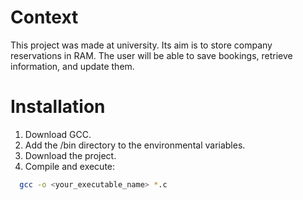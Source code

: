 # Context
This project was made at university. Its aim is to store company reservations in RAM.
The user will be able to save bookings, retrieve information, and update them.

# Installation
1. Download GCC.
2. Add the /bin directory to the environmental variables.
3. Download the project.
4. Compile and execute:
```bash
  gcc -o <your_executable_name> *.c
```
